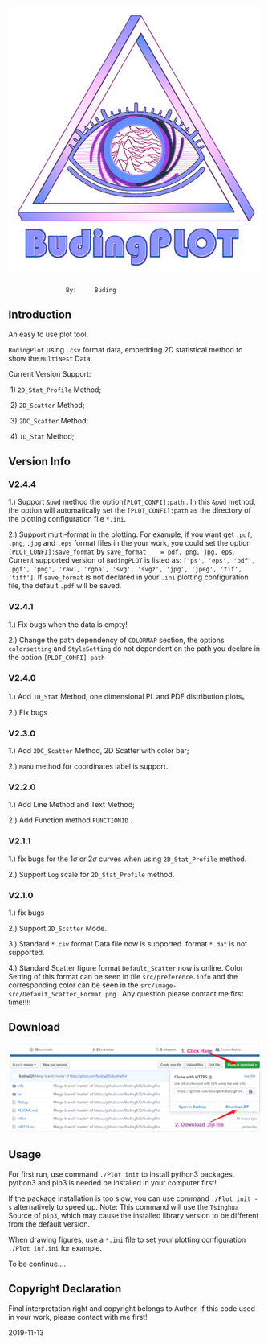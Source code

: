 # ![](src/image-src/BPicon.jpg)

					By: 	Buding

## Introduction 
An easy to use plot tool. 

`BudingPlot` using `.csv` format data, embedding 2D statistical method to show the `MultiNest` Data. 

Current Version Support:

​	1)	`2D_Stat_Profile` Method; 

​	2)	`2D_Scatter` Method; 

​	3)	`2DC_Scatter` Method;

​	4)	`1D_Stat` Method;


## Version Info

### V2.4.4

1.)	Support `&pwd` method the option`[PLOT_CONFI]:path` . In this `&pwd` method, the option will automatically set the `[PLOT_CONFI]:path` as the directory of the plotting configuration file `*.ini`.

2.)	Support multi-format in the plotting. For example, if you want get `.pdf`, `.png`, `.jpg` and `.eps` format files in the your work, you could set the option `[PLOT_CONFI]:save_format`  by 
`save_format	= pdf, png, jpg, eps`.
Current supported version of `BudingPLOT` is listed as:
`['ps', 'eps', 'pdf', 'pgf', 'png', 'raw', 'rgba', 'svg', 'svgz', 'jpg', 'jpeg', 'tif', 'tiff']`.
If `save_format` is not declared in your `.ini` plotting configuration file, the default `.pdf` will be saved.

### V2.4.1

1.)	Fix bugs when the data is empty!

2.)	Change the path dependency of `COLORMAP` section, the options `colorsetting` and `StyleSetting` do not dependent on the path you declare in the option `[PLOT_CONFI] path`

### V2.4.0
1.)	Add `1D_Stat` Method, one dimensional PL and PDF distribution plots。

2.)	Fix bugs

### V2.3.0
1.)	Add `2DC_Scatter` Method, 2D Scatter with color bar;

2.)	`Manu` method for coordinates label is support.

### V2.2.0
1.)	Add Line Method and Text Method;

2.)	Add Function method `FUNCTION1D` . 	

### V2.1.1
1.)	fix bugs for the $1\sigma$ or $2\sigma$ curves when using `2D_Stat_Profile` method.

2.)	Support `Log` scale for `2D_Stat_Profile` method. 

### V2.1.0
1.)	fix bugs

2.)	Support `2D_Scstter` Mode. 

3.)	Standard `*.csv` format Data file now is supported.  format `*.dat` is not supported. 

4.)	Standard Scatter figure format `Default_Scatter` now is online. Color Setting of this format can be seen in file `src/preference.info` and the corresponding color can be seen in the `src/image-src/Default_Scatter_Format.png` . Any question please contact me first time!!!!

## Download
![download](src/image-src/download.png)

## Usage
For first run, use command 
	`./Plot init`
to install python3 packages.
python3 and pip3 is needed be installed in your computer first!

If the package installation is too slow, you can use command 
	`./Plot init -s` 
alternatively to speed up. Note: This command will use the `Tsinghua` Source of `pip3`, which may cause the installed library version to be different from the default version.  

When drawing figures, use a  `*.ini`  file to set your plotting configuration
	`./Plot inf.ini`
for example. 

To be continue.... 

## Copyright Declaration 
Final interpretation right and copyright belongs to Author, if this code used in your work, please contact with me first!

2019-11-13

